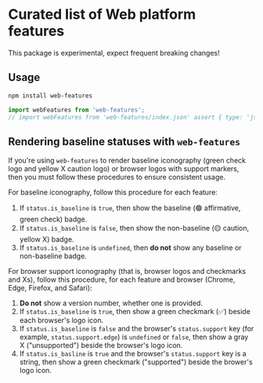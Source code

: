 # Curated list of Web platform features

This package is experimental, expect frequent breaking changes!

## Usage

```sh
npm install web-features
```

```js
import webFeatures from 'web-features';
// import webFeatures from 'web-features/index.json' assert { type: 'json' }
```

## Rendering baseline statuses with `web-features`

If you're using `web-features` to render baseline iconography (green check logo and yellow X caution logo) or browser logos with support markers, then you must follow these procedures to ensure consistent usage.

For baseline iconography, follow this procedure for each feature:

1. If `status.is_baseline` is `true`, then show the baseline (🟢 affirmative, green check) badge.
1. If `status.is_baseline` is `false`, then show the non-baseline (🟡 caution, yellow X) badge.
1. If `status.is_baseline` is `undefined`, then **do not** show any baseline or non-baseline badge.

For browser support iconography (that is, browser logos and checkmarks and Xs), follow this procedure, for each feature and browser (Chrome, Edge, Firefox, and Safari):

1. **Do not** show a version number, whether one is provided.
1. If `status.is_baseline` is `true`, then show a green checkmark (✅) beside each browser's logo icon.
1. If `status.is_baseline` is `false` and the browser's `status.support` key (for example, `status.support.edge`) is `undefined` or `false`, then show a gray X ("unsupported") beside the browser's logo icon.
1. If `status.is_basline` is `true` and the browser's `status.support` key is a string, then show a green checkmark ("supported") beside the brower's logo icon.
